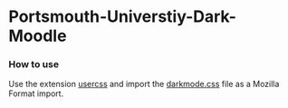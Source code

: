 # Portsmouth-Universtiy-Dark-Moodle
### How to use
Use the extension [usercss](https://chrome.google.com/webstore/detail/user-css/okpjlejfhacmgjkmknjhadmkdbcldfcb?hl=en) and import the [darkmode.css](https://github.com/TLDRQwerty/Portsmouth-Universtiy-Dark-Moodle/blob/master/darkmode.css) file as a Mozilla Format import.
